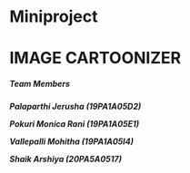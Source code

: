 # Miniproject
# IMAGE CARTOONIZER


##### Team Members
***Palaparthi Jerusha (19PA1A05D2)***

***Pokuri Monica Rani (19PA1A05E1)***

***Vallepalli Mohitha (19PA1A05I4)***

***Shaik Arshiya (20PA5A0517)***
